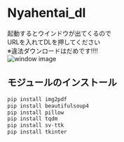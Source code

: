 # Nyahentai_dl
起動するとウインドウが出てくるので  
URLを入れてDLを押してください  
※違法ダウンロードはだめです!!!!  
![window image](https://github.com/kenji176/Nyahentai_dl/blob/main/NVIDIA_Share_k3mJrcnwhr.png?raw=true "サンプル")

## モジュールのインストール

```r
pip install img2pdf
pip install beautifulsoup4
pip install pillow
pip install tqdm
pip install sv-ttk
pip install tkinter
```

